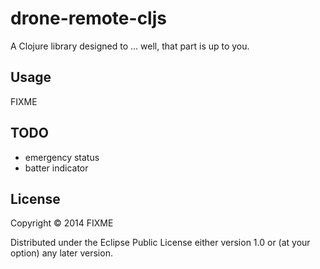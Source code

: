 # drone-remote-cljs

A Clojure library designed to ... well, that part is up to you.

## Usage

FIXME

## TODO
* emergency status
* batter indicator

## License

Copyright © 2014 FIXME

Distributed under the Eclipse Public License either version 1.0 or (at
your option) any later version.
